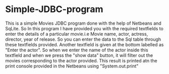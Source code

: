 # Simple-JDBC-program
This is a simple Movies JDBC program done with the help of Netbeans and SqLite.
So In this program I have provided you with the required textfields to enter the details of a particular movie.i.e Movie name, actor, actress, director, year of release.
So you can enter the data to the Sql table through these textfields provided.
Another textfield is given at the bottom labelled as "Enter the actor". So when we enter the name of the actor inside this textfield and when we press the "show data" button, it will filter out the movies corresponding to the actor provided. This result is printed atn the print console provided in the Netbeans using "System.out.print"
